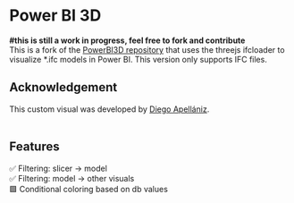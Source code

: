 # Power BI 3D
**#this is still a work in progress, feel free to fork and contribute**
<br>
This is a fork of the [PowerBI3D repository](https://github.com/diego-apellaniz/PowerBI3D) that uses the threejs ifcloader to visualize *.ifc models in Power BI.
This version only supports IFC files.

## Acknowledgement
This custom visual was developed by [Diego Apellániz](https://github.com/diego-apellaniz/PowerBI3D).<br/> <br/> 

## Features
✅ Filtering: slicer -> model  
✅ Filtering: model -> other visuals  
🟩 Conditional coloring based on db values  
